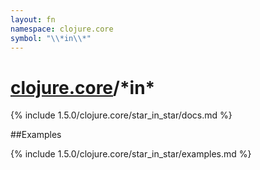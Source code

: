 ```yaml
---
layout: fn
namespace: clojure.core
symbol: "\\*in\\*"
---
```


# [clojure.core](../)/\*in\*

{% include 1.5.0/clojure.core/star_in_star/docs.md %}

##Examples

{% include 1.5.0/clojure.core/star_in_star/examples.md %}

